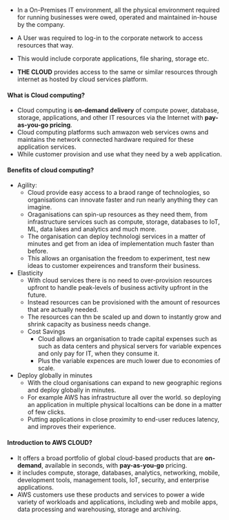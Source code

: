 - In a On-Premises IT environment, all the physical environment required for running businesses were owed, operated and maintained in-house by the company.
- A User was required to log-in to the corporate network to access resources that way.
- This would include corporate applications, file sharing, storage etc. 

 - __THE CLOUD__ provides access to the same or similar resources through internet as hosted by cloud services platform.


#### What is Cloud computing?
- Cloud computing is __on-demand delivery__ of compute power, database, storage, applications, and other IT resources via the Internet with __pay-as-you-go pricing__.
- Cloud computing platforms such amwazon web services owns and maintains the network connected hardware required for these application services.
- While customer provision and use what they need by a web application.


#### Benefits of cloud computing?
- Agility: 
	- Cloud provide easy access to a braod range of technologies, so organisations can innovate faster and run nearly anything they can imagine.
	- Oraganisations can spin-up resources as they need them, from infrastructure services such as compute, storage, databases to IoT, ML, data lakes and analytics and much more.
	- The organisation can deploy technologi services in a matter of minutes and get from an idea of implementation much faster than before. 
	- This allows an organisation the freedom to  experiment, test new ideas to customer expeirences and transform their business.
- Elasticity
	- With cloud services there is no need to over-provision resources upfront to handle peak-levels of business activity upfront in the future.
	- Instead resources can be provisioned with the amount of resources that are actually needed. 
	- The resources can thn be scaled up and down to instantly grow and shrink capacity as business needs change.
	- Cost Savings
		- Cloud allows an organisation to trade capital expenses such as such as data centers and physical servers for variable expences and only pay for IT, when they consume it.
		- Plus the variable expences are much lower due to economies of scale. 
- Deploy globally in minutes
	- With the cloud organisations can expand to new geographic regions and deploy globally in minutes. 
	- For example AWS has infrastructure all over the world. so deploying an application in multiple physical localtions can be done in a matter of few clicks.
	- Putting applications in close proximity to end-user reduces latency, and  improves their experience. 


#### Introduction to AWS CLOUD?
- It offers a broad portfolio of global cloud-based products that are __on-demand__, available in seconds, with __pay-as-you-go__ pricing.
- it includes compute, storage, databases,  analytics, networking, mobile, development tools, management tools, IoT, security, and enterprise applications. 
- AWS customers use these products and services to power a wide variety of workloads and applications, including web and mobile apps, data processing and warehousing, storage and archiving.